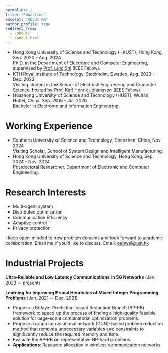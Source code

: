 ```yaml
---
permalink: /
title: "Education"
excerpt: "About me"
author_profile: true
redirect_from: 
  - /about/
  - /about.html
---
```


- Hong Kong University of Science and Technology (HKUST), Hong Kong, Sep. 2020 - Aug. 2024     
  Ph.D. in the Department of Electronic and Computer Engineering, supervised by [Prof. Ling Shi](https://eesling.home.ece.ust.hk/) (IEEE Fellow).
- KTH Royal Institute of Technology, Stockholm, Sweden, Aug. 2023 - Dec. 2023        
  Visiting student in the School of Electrical Engineering and Computer Science, hosted by [Prof. Karl Henrik Johansson](https://people.kth.se/~kallej/index.html) (IEEE Fellow).
- Huazhong University of Science and Technology (HUST), Wuhan, Hubei, China, Sep. 2016 - Jul. 2020        
  Bachelor in Electronic and Information Engineering.


Working Experience
======
- Southern University of Science and Technology, Shenzhen, China, Nov. 2024           
  Visiting Scholar, School of System Design and Intelligent Manufacturing. 
- Hong Kong University of Science and Technology, Hong Kong, Sep. 2024 - Nov. 2024           
  Postdoctoral Researcher, Department of Electronic and Computer Engineering.
 


Research Interests
======
- Multi-agent system
- Distributed optimization
- Communication Efficiency
- Adaptive control
- Privacy protection

I keep open-minded to new problem domains and look forward to academic collaboration. Email me if you’d like to discuss.
Email: eehwei@ust.hk


Industrial Projects
======
**Ultra-Reliable and Low Latency Communications in 5G Networks** (Jan. 2023 -- present)

**Learning for Improving Primal Heuristics of Mixed Integer Programming Problems** (Jan. 2021 -- Dec. 2021)
- Propose a Bi-layer Prediction-based Reduction Branch (BP-RB) framework to speed up the process of finding a high-quality feasible solution for large-scale combinatorial optimization problems.
- Propose a graph convolutional network (GCN)-based problem reduction method that removes unnecessary variables and constraints to significantly reduce the required memory and time.
- Evaluate the BP-RB on representative NP-hard problems.
- **Applications**: Resource allocation in wireless communication networks


